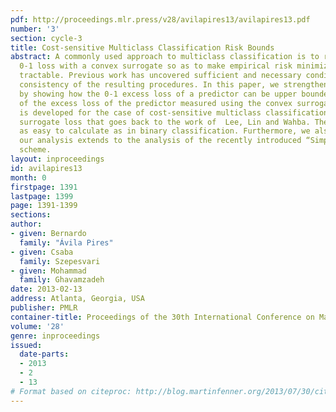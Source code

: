 ```yaml
---
pdf: http://proceedings.mlr.press/v28/avilapires13/avilapires13.pdf
number: '3'
section: cycle-3
title: Cost-sensitive Multiclass Classification Risk Bounds
abstract: A commonly used approach to multiclass classification is to replace the
  0-1 loss with a convex surrogate so as to make empirical risk minimization computationally
  tractable. Previous work has uncovered sufficient and necessary conditions for the
  consistency of the resulting procedures. In this paper, we strengthen these results
  by showing how the 0-1 excess loss of a predictor can be upper bounded as a function
  of the excess loss of the predictor measured using the convex surrogate. The bound
  is developed for the case of cost-sensitive multiclass classification and a convex
  surrogate loss that goes back to the work of  Lee, Lin and Wahba. The bounds are
  as easy to calculate as in binary classification. Furthermore, we also show that
  our analysis extends to the analysis of the recently introduced “Simplex Coding”
  scheme.
layout: inproceedings
id: avilapires13
month: 0
firstpage: 1391
lastpage: 1399
page: 1391-1399
sections: 
author:
- given: Bernardo
  family: "Ávila Pires"
- given: Csaba
  family: Szepesvari
- given: Mohammad
  family: Ghavamzadeh
date: 2013-02-13
address: Atlanta, Georgia, USA
publisher: PMLR
container-title: Proceedings of the 30th International Conference on Machine Learning
volume: '28'
genre: inproceedings
issued:
  date-parts:
  - 2013
  - 2
  - 13
# Format based on citeproc: http://blog.martinfenner.org/2013/07/30/citeproc-yaml-for-bibliographies/
---
```

